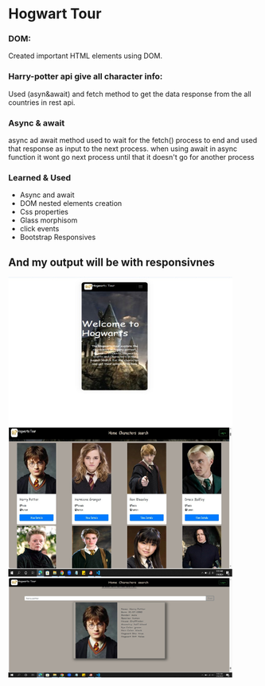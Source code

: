 <h1>Hogwart Tour</h1>
<p>
  <h3>DOM: </h3>Created important HTML elements using DOM.
  <h3>Harry-potter api give all character info:</h3>Used (asyn&await) and fetch method to get the data response from the all countries in rest api.
<h3>Async & await</h3> <p>async ad await method used to wait for the fetch() process to end and used that response as input to the next process.
when using await in async function it wont go next process until that it doesn't go for another process</p>

<h3>Learned & Used</h3>
<ul>
    <li>Async and await </li>
    <li>DOM nested elements creation</li>
    <li>Css properties</li>
    <li>Glass morphisom</li>
    <li>click events</li>
    <li>Bootstrap Responsives</li>
  </ul>
<h2>And my output will be with responsivnes</h2>
<img src="img_1.jpeg" alt="result1" height="300" width="450">
<img src="img_3.jpeg" alt="result2" height="300" width="450">
<img src="img_4.jpeg" alt="result2" height="200" width="450">

